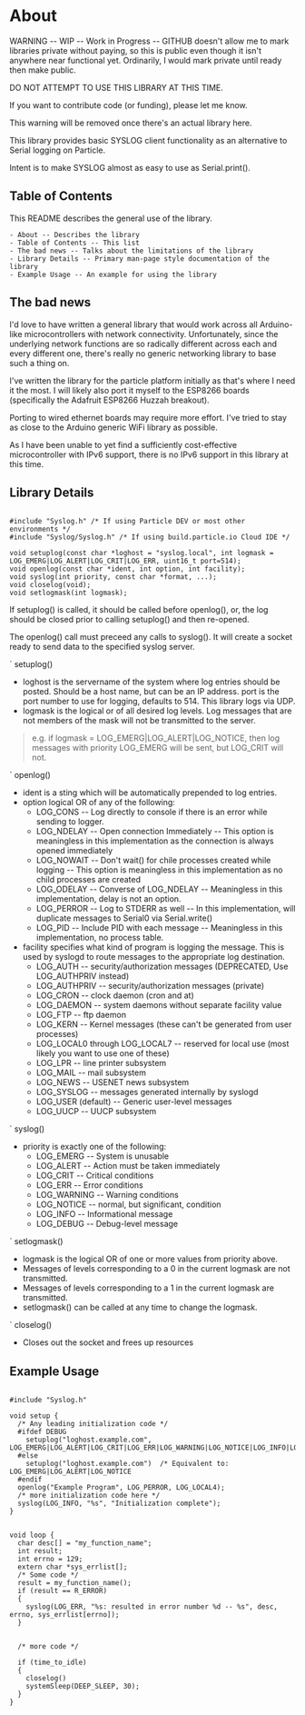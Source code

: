 About
===

WARNING -- WIP -- Work in Progress -- GITHUB doesn't allow me to mark libraries private without paying, so this
is public even though it isn't anywhere near functional yet. Ordinarily, I would mark private until ready then
make public.

DO NOT ATTEMPT TO USE THIS LIBRARY AT THIS TIME.

If you want to contribute code (or funding), please let me know.

This warning will be removed once there's an actual library here.

This library provides basic SYSLOG client functionality as an alternative to Serial logging on Particle.

Intent is to make SYSLOG almost as easy to use as Serial.print().

## Table of Contents

This README describes the general use of the library.

	- About -- Describes the library
	- Table of Contents -- This list
	- The bad news -- Talks about the limitations of the library
	- Library Details -- Primary man-page style documentation of the library
	- Example Usage -- An example for using the library

## The bad news

I'd love to have written a general library that would work across all Arduino-like microcontrollers with network connectivity.
Unfortunately, since the underlying network functions are so radically different across each and every different one, there's
really no generic networking library to base such a thing on.

I've written the library for the particle platform initially as that's where I need it the most. I will likely also port it
myself to the ESP8266 boards (specifically the Adafruit ESP8266 Huzzah breakout).

Porting to wired ethernet boards may require more effort. I've tried to stay as close to the Arduino generic WiFi library as possible.

As I have been unable to yet find a sufficiently cost-effective microcontroller with IPv6 support, there is no IPv6 support in this library
at this time.

## Library Details

```

#include "Syslog.h" /* If using Particle DEV or most other environments */
#include "Syslog/Syslog.h" /* If using build.particle.io Cloud IDE */

void setuplog(const char *loghost = "syslog.local", int logmask = LOG_EMERG|LOG_ALERT|LOG_CRIT|LOG_ERR, uint16_t port=514);
void openlog(const char *ident, int option, int facility);
void syslog(int priority, const char *format, ...);
void closelog(void);
void setlogmask(int logmask);

```

If setuplog() is called, it should be called before openlog(), or, the log should be closed prior to calling setuplog() and then re-opened.

The openlog() call must preceed any calls to syslog().
It will create a socket ready to send data to the specified syslog server.

` setuplog()
* loghost is the servername of the system where log entries should be posted. Should be a host name, but can be an IP address.
port is the port number to use for logging, defaults to 514. This library logs via UDP.
* logmask is the logical or of all desired log levels. Log messages that are not members of the mask will not be transmitted to the server.
> e.g. if logmask = LOG_EMERG|LOG_ALERT|LOG_NOTICE, then log messages with priority LOG_EMERG will be sent, but LOG_CRIT will not.

` openlog()
* ident is a sting which will be automatically prepended to log entries.
* option logical OR of any of the following:
  - LOG_CONS -- Log directly to console if there is an error while sending to logger.
  - LOG_NDELAY -- Open connection Immediately -- This option is meaningless in this implementation as the connection is always opened immediately
  - LOG_NOWAIT -- Don't wait() for chile processes created while logging -- This option is meaningless in this implementation as no child processes are created
  - LOG_ODELAY -- Converse of LOG_NDELAY -- Meaningless in this implementation, delay is not an option.
  - LOG_PERROR -- Log to STDERR as well -- In this implementation, will duplicate messages to Serial0 via Serial.write()
  - LOG_PID -- Include PID with each message -- Meaningless in this implementation, no process table.
* facility specifies what kind of program is logging the message. This is used by syslogd to route messages to the appropriate log destination.
  - LOG_AUTH -- security/authorization messages (DEPRECATED, Use LOG_AUTHPRIV instead)
  - LOG_AUTHPRIV -- security/authorization messages (private)
  - LOG_CRON -- clock daemon (cron and at)
  - LOG_DAEMON -- system daemons without separate facility value
  - LOG_FTP -- ftp daemon
  - LOG_KERN -- Kernel messages (these can't be generated from user processes)
  - LOG_LOCAL0 through LOG_LOCAL7 -- reserved for local use (most likely you want to use one of these)
  - LOG_LPR -- line printer subsystem
  - LOG_MAIL -- mail subsystem
  - LOG_NEWS -- USENET news subsystem
  - LOG_SYSLOG -- messages generated internally by syslogd
  - LOG_USER (default) -- Generic user-level messages
  - LOG_UUCP -- UUCP subsystem

` syslog()
* priority is exactly one of the following:
  - LOG_EMERG -- System is unusable
  - LOG_ALERT -- Action must be taken immediately
  - LOG_CRIT -- Critical conditions
  - LOG_ERR -- Error conditions
  - LOG_WARNING -- Warning conditions
  - LOG_NOTICE -- normal, but significant, condition
  - LOG_INFO -- Informational message
  - LOG_DEBUG -- Debug-level message

` setlogmask()
* logmask is the logical OR of one or more values from priority above.
* Messages of levels corresponding to a 0 in the current logmask are not transmitted.
* Messages of levels corresponding to a 1 in the current logmask are transmitted.
* setlogmask() can be called at any time to change the logmask.


` closelog()
* Closes out the socket and frees up resources


## Example Usage

```

#include "Syslog.h"

void setup {
  /* Any leading initialization code */
  #ifdef DEBUG
    setuplog("loghost.example.com", LOG_EMERG|LOG_ALERT|LOG_CRIT|LOG_ERR|LOG_WARNING|LOG_NOTICE|LOG_INFO|LOG_DEBUG)
  #else
    setuplog("loghost.example.com")  /* Equivalent to: LOG_EMERG|LOG_ALERT|LOG_NOTICE
  #endif
  openlog("Example Program", LOG_PERROR, LOG_LOCAL4);
  /* more initialization code here */
  syslog(LOG_INFO, "%s", "Initialization complete");
}


void loop {
  char desc[] = "my_function_name";
  int result;
  int errno = 129;
  extern char *sys_errlist[];
  /* Some code */
  result = my_function_name();
  if (result == R_ERROR)
  {
    syslog(LOG_ERR, "%s: resulted in error number %d -- %s", desc, errno, sys_errlist[errno]);
  }


  /* more code */

  if (time_to_idle)
  {
    closelog()
    systemSleep(DEEP_SLEEP, 30);
  }
}


```

